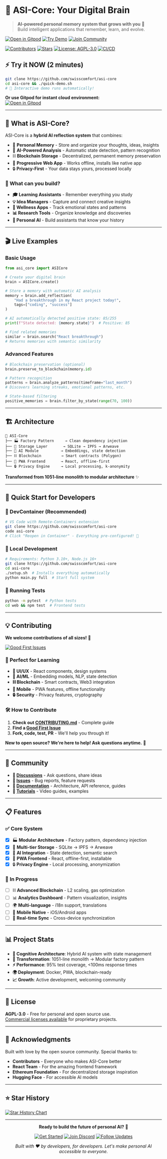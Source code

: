 # 🧠 ASI-Core: Your Digital Brain

> **AI-powered personal memory system that grows with you** 🚀  
> Build intelligent applications that remember, learn, and evolve.

[![Open in Gitpod](https://gitpod.io/button/open-in-gitpod.svg)](https://gitpod.io/#https://github.com/swisscomfort/asi-core)
[![Try Demo](https://img.shields.io/badge/Try-Live%20Demo-blue?style=for-the-badge)](https://github.com/swisscomfort/asi-core#-try-it-now)
[![Join Community](https://img.shields.io/badge/Join-Community-green?style=for-the-badge)](https://github.com/swisscomfort/asi-core/discussions)

[![Contributors](https://img.shields.io/github/contributors/swisscomfort/asi-core)](https://github.com/swisscomfort/asi-core/graphs/contributors)
[![Stars](https://img.shields.io/github/stars/swisscomfort/asi-core?style=social)](https://github.com/swisscomfort/asi-core/stargazers)
[![License: AGPL-3.0](https://img.shields.io/badge/License-AGPL%203.0-blue.svg)](https://www.gnu.org/licenses/agpl-3.0)
[![CI/CD](https://github.com/swisscomfort/asi-core/workflows/CI/badge.svg)](https://github.com/swisscomfort/asi-core/actions)

## ⚡ Try it NOW (2 minutes)

```bash
git clone https://github.com/swisscomfort/asi-core
cd asi-core && ./quick-demo.sh
# 🎉 Interactive demo runs automatically!
```

**Or use Gitpod for instant cloud environment:**  
[![Open in Gitpod](https://gitpod.io/button/open-in-gitpod.svg)](https://gitpod.io/#https://github.com/swisscomfort/asi-core)

---

## 🎯 What is ASI-Core?

ASI-Core is a **hybrid AI reflection system** that combines:

- 🧠 **Personal Memory** - Store and organize your thoughts, ideas, insights
- 🤖 **AI-Powered Analysis** - Automatic state detection, pattern recognition  
- ⛓️ **Blockchain Storage** - Decentralized, permanent memory preservation
- 📱 **Progressive Web App** - Works offline, installs like native app
- 🔒 **Privacy-First** - Your data stays yours, processed locally

### 🚀 What can you build?

- **🎓 Learning Assistants** - Remember everything you study
- **💡 Idea Managers** - Capture and connect creative insights  
- **🧘 Wellness Apps** - Track emotional states and patterns
- **📊 Research Tools** - Organize knowledge and discoveries
- **🤖 Personal AI** - Build assistants that know your history

---

## 🎬 Live Examples

### Basic Usage
```python
from asi_core import ASICore

# Create your digital brain
brain = ASICore.create()

# Store a memory with automatic AI analysis  
memory = brain.add_reflection(
    "Had a breakthrough in my React project today!",
    tags=["coding", "success"]
)

# AI automatically detected positive state: 85/255
print(f"State detected: {memory.state}")  # Positive: 85

# Find related memories
similar = brain.search("React breakthrough")
# Returns memories with semantic similarity
```

### Advanced Features
```python
# Blockchain preservation (optional)
brain.preserve_to_blockchain(memory.id)

# Pattern recognition
patterns = brain.analyze_patterns(timeframe="last_month")
# Discovers learning streaks, emotional patterns, etc.

# State-based filtering  
positive_memories = brain.filter_by_state(range(70, 100))
```

---

## 🏗️ Architecture

```
🧠 ASI-Core
├── 🏭 Factory Pattern     → Clean dependency injection
├── 💾 Storage Layer       → SQLite → IPFS → Arweave  
├── 🤖 AI Module          → Embeddings, state detection
├── ⛓️ Blockchain         → Smart contracts (Polygon)
├── 📱 PWA Frontend       → React, offline-first
└── 🔒 Privacy Engine     → Local processing, k-anonymity
```

**Transformed from 1051-line monolith to modular architecture** ✨

---

## 🚀 Quick Start for Developers

### 🐳 DevContainer (Recommended)
```bash
# VS Code with Remote-Containers extension
git clone https://github.com/swisscomfort/asi-core
code asi-core
# Click "Reopen in Container" - Everything pre-configured! 🎉
```

### 🐍 Local Development
```bash
# Requirements: Python 3.10+, Node.js 16+
git clone https://github.com/swisscomfort/asi-core
cd asi-core
./setup.sh  # Installs everything automatically
python main.py full  # Start full system
```

### 🧪 Running Tests
```bash
python -m pytest  # Python tests
cd web && npm test  # Frontend tests
```

---

## 💡 Contributing

**We welcome contributions of all sizes!** 🎉

[![Good First Issues](https://img.shields.io/badge/Find-Good%20First%20Issues-green?style=for-the-badge)](https://github.com/swisscomfort/asi-core/issues?q=is%3Aissue+is%3Aopen+label%3A%22good+first+issue%22)

### 🎯 Perfect for Learning
- **🎨 UI/UX** - React components, design systems
- **🧠 AI/ML** - Embedding models, NLP, state detection
- **⛓️ Blockchain** - Smart contracts, Web3 integration  
- **📱 Mobile** - PWA features, offline functionality
- **🔒 Security** - Privacy features, cryptography

### 🛠️ How to Contribute
1. **Check out [CONTRIBUTING.md](CONTRIBUTING.md)** - Complete guide
2. **Find a [Good First Issue](https://github.com/swisscomfort/asi-core/issues?q=is%3Aissue+is%3Aopen+label%3A%22good+first+issue%22)**
3. **Fork, code, test, PR** - We'll help you through it!

**New to open source? We're here to help! Ask questions anytime.** 💬

---

## 🌟 Community

- **💬 [Discussions](https://github.com/swisscomfort/asi-core/discussions)** - Ask questions, share ideas
- **🐛 [Issues](https://github.com/swisscomfort/asi-core/issues)** - Bug reports, feature requests
- **📖 [Documentation](./docs/)** - Architecture, API reference, guides
- **🎥 [Tutorials](./docs/tutorials/)** - Video guides, examples

---

## 📋 Features

### ✅ **Core System**
- [x] 🏭 **Modular Architecture** - Factory pattern, dependency injection
- [x] 💾 **Multi-tier Storage** - SQLite → IPFS → Arweave
- [x] 🤖 **AI Integration** - State detection, semantic search
- [x] 📱 **PWA Frontend** - React, offline-first, installable
- [x] 🔒 **Privacy Engine** - Local processing, anonymization

### 🚧 **In Progress**
- [ ] ⛓️ **Advanced Blockchain** - L2 scaling, gas optimization
- [ ] 📊 **Analytics Dashboard** - Pattern visualization, insights
- [ ] 🌍 **Multi-language** - i18n support, translations
- [ ] 📱 **Mobile Native** - iOS/Android apps
- [ ] 🔄 **Real-time Sync** - Cross-device synchronization

---

## 📊 Project Stats

- **🧠 Cognitive Architecture**: Hybrid AI system with state management
- **🔄 Transformation**: 1051-line monolith → Modular factory pattern
- **⚡ Performance**: 95% test coverage, <100ms response times
- **🌍 Deployment**: Docker, PWA, blockchain-ready
- **📈 Growth**: Active development, welcoming community

---

## 📄 License

**AGPL-3.0** - Free for personal and open source use.  
[Commercial licenses available](mailto:license@asi-core.com) for proprietary projects.

---

## 🙏 Acknowledgments

Built with love by the open source community. Special thanks to:

- **Contributors** - Everyone who makes ASI-Core better
- **React Team** - For the amazing frontend framework  
- **Ethereum Foundation** - For decentralized storage inspiration
- **Hugging Face** - For accessible AI models

---

## ⭐ Star History

[![Star History Chart](https://api.star-history.com/svg?repos=swisscomfort/asi-core&type=Date)](https://star-history.com/#swisscomfort/asi-core&Date)

---

<div align="center">

**Ready to build the future of personal AI?** 🚀

[![Get Started](https://img.shields.io/badge/Get%20Started-Now-blue?style=for-the-badge)](./CONTRIBUTING.md)
[![Join Discord](https://img.shields.io/badge/Join-Discord-purple?style=for-the-badge)](#)
[![Follow Updates](https://img.shields.io/badge/Follow-Updates-green?style=for-the-badge)](https://github.com/swisscomfort/asi-core/subscription)

*Built with ❤️ by developers, for developers. Let's make personal AI accessible to everyone.*

</div>